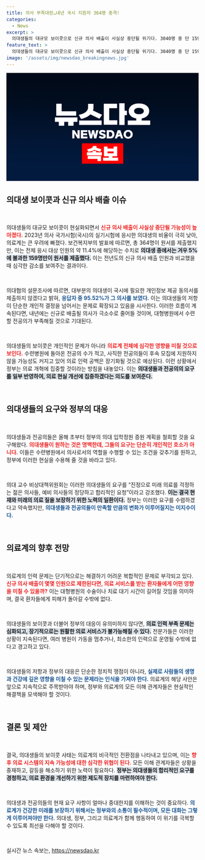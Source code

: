 ```yaml
---
title: 의사 부족대란…내년 국시 지원자 364명 충격!
categories:
  - News
excerpt: >
  의대생들의 대규모 보이콧으로 신규 의사 배출이 사실상 중단될 위기다. 3040명 중 단 159명만 국시 신청, 의료 인력 공백 우려 고조. 정부의 증원 계획 철회 요구가 계속되며 혼란이 깊어지고 있다.
feature_text: >
  의대생들의 대규모 보이콧으로 신규 의사 배출이 사실상 중단될 위기다. 3040명 중 단 159명만 국시 신청, 의료 인력 공백 우려 고조. 정부의 증원 계획 철회 요구가 계속되며 혼란이 깊어지고 있다.
image: '/assets/img/newsdao_breakingnews.jpg'
---
```


<p><img src="/assets/img/newsdao_breakingnews.jpg" alt="flaretime 속보" /></p>

<h2 data-ke-size="size26">의대생 보이콧과 신규 의사 배출 이슈</h2>

<p data-ke-size="size16">&nbsp;</p>

<p>의대생들의 대규모 보이콧이 현실화되면서 <b><span style="color: #ee2323;">신규 의사 배출이 사실상 중단될 가능성이 높아졌다.</span></b> 2023년 의사 국가시험(국시)의 실기시험에 응시한 의대생의 비율이 극히 낮아, 의료계는 큰 우려에 빠졌다. 보건복지부의 발표에 따르면, 총 364명이 원서를 제출했지만, 이는 전체 응시 대상 인원의 약 11.4%에 해당하는 수치로 <b><span style="background-color: #21538527;">의대생 중에서는 겨우 5%에 불과한 159명만이 원서를 제출했다.</span></b> 이는 전년도의 신규 의사 배출 인원과 비교했을 때 심각한 감소를 보여주는 결과이다. </p>

<p data-ke-size="size16">&nbsp;</p>

<p>의대협의 설문조사에 따르면, 대부분의 의대생이 국시에 필요한 개인정보 제공 동의서를 제출하지 않겠다고 밝혀, <b><span style="color: #1a5490;">응답자 중 95.52%가 그 의사를 보였다.</span></b> 이는 의대생들의 저항이 단순한 개인적 결정을 넘어서는 문제로 확장되고 있음을 시사한다. 이러한 흐름이 계속된다면, 내년에는 신규로 배출될 의사가 극소수로 줄어들 것이며, 대형병원에서 수련할 전공의가 부족해질 것으로 기대된다. </p>

<p data-ke-size="size16">&nbsp;</p>

<p>의대생들의 보이콧은 개인적인 문제가 아니라 <b><span style="color: #ee2323;">의료계 전체에 심각한 영향을 미칠 것으로 보인다.</span></b> 수련병원에 돌아온 전공의 수가 적고, 사직한 전공의들이 후속 모집에 지원하지 않을 가능성도 커지고 있어 의료 인력 공백은 장기화될 것으로 예상된다. 이런 상황에서 정부는 의료 개혁에 집중할 것이라는 방침을 내놓았다. 이는 <b><span style="background-color: #21538527;">의대생들과 전공의의 요구를 일부 반영하여, 의료 현실 개선에 집중하겠다는 의도를 보여준다.</span></b></p>

<p data-ke-size="size16">&nbsp;</p>

<h2 data-ke-size="size26">의대생들의 요구와 정부의 대응</h2>

<p data-ke-size="size16">&nbsp;</p>

<p>의대생들과 전공의들은 올해 초부터 정부의 의대 입학정원 증원 계획을 철회할 것을 요구해왔다. <b><span style="color: #ee2323;">의대생들이 원하는 것은 명백한데, 그들의 요구는 단순히 개인적인 호소가 아니다.</span></b> 이들은 수련병원에서 의사로서의 역할을 수행할 수 있는 조건을 갖추기를 원하고, 정부에 이러한 현실을 수용해 줄 것을 바라고 있다. </p>

<p data-ke-size="size16">&nbsp;</p>

<p>의대 교수 비상대책위원회는 이러한 의대생들의 요구를 “진정으로 미래 의료를 걱정하는 젊은 의사들, 예비 의사들의 정당하고 합리적인 요청”이라고 강조했다. <b><span style="background-color: #21538527;">이는 결국 현재와 미래의 의료 질을 보장하기 위한 노력의 일환이다.</span></b> 정부는 이러한 요구를 수렴하겠다고 약속했지만, <b><span style="color: #1a5490;">의대생들과 전공의들이 만족할 만큼의 변화가 이루어질지는 미지수이다.</span></b> </p>

<p data-ke-size="size16">&nbsp;</p>

<h2 data-ke-size="size26">의료계의 향후 전망</h2>

<p data-ke-size="size16">&nbsp;</p>

<p>의료계의 인력 문제는 단기적으로는 해결하기 어려운 복합적인 문제로 부각되고 있다. <b><span style="color: #ee2323;">신규 의사 배출이 몇몇 인원으로 제한된다면, 의료 서비스를 받는 환자들에게 어떤 영향을 미칠 수 있을까?</span></b> 이는 대형병원의 수술이나 치료 대기 시간이 길어질 것임을 의미하며, 결국 환자들에게 피해가 돌아갈 수밖에 없다. </p>

<p data-ke-size="size16">&nbsp;</p>

<p>의대생들의 보이콧과 더불어 정부의 대응이 유의미하지 않다면, <b><span style="background-color: #21538527;">의료 인력 부족 문제는 심화되고, 장기적으로는 원활한 의료 서비스가 불가능해질 수 있다.</span></b> 전문가들은 이러한 상황이 지속된다면, 여러 병원이 가동을 멈추거나, 최소한의 인력으로 운영될 수밖에 없다고 경고하고 있다. </p>

<p data-ke-size="size16">&nbsp;</p>

<p>의대생들의 저항과 정부의 대응은 단순한 정치적 쟁점이 아니라, <b><span style="color: #1a5490;">실제로 사람들의 생명과 건강에 깊은 영향을 미칠 수 있는 문제라는 인식을 가져야 한다.</span></b> 의료계의 해당 사안은 앞으로 지속적으로 주목받아야 하며, 정부와 의료계의 모든 이해 관계자들은 현실적인 해결책을 모색해야 할 것이다. </p>

<p data-ke-size="size16">&nbsp;</p>

<h2 data-ke-size="size26">결론 및 제안</h2>

<p data-ke-size="size16">&nbsp;</p>

<p>결국, 의대생들의 보이콧 사태는 의료계의 비극적인 전환점을 나타내고 있으며, 이는 <b><span style="color: #ee2323;">향후 의료 시스템의 지속 가능성에 대한 심각한 위협이 된다.</span></b> 모든 이해 관계자들은 상황을 중재하고, 갈등을 해소하기 위한 노력이 필요하다. <b><span style="background-color: #21538527;">정부는 의대생들의 합리적인 요구를 경청하고, 의료 환경을 개선하기 위한 제도적 장치를 마련하여야 한다.</span></b></p>

<p data-ke-size="size16">&nbsp;</p>

<p>의대생과 전공의들의 현재 요구 사항이 얼마나 중대한지를 이해하는 것이 중요하다. <b><span style="color: #1a5490;">의료계가 건강한 미래를 보장하기 위해서는 정부와의 소통이 필수적이며, 모든 대화는 그렇게 이루어져야만 한다.</span></b> 의대생, 정부, 그리고 의료계가 함께 행동하여 이 위기를 극복할 수 있도록 최선을 다해야 할 것이다. </p>

<p data-ke-size="size16">&nbsp;</p>
실시간 뉴스 속보는, <a href="https://newsdao.kr" rel="dofollow">https://newsdao.kr</a>


